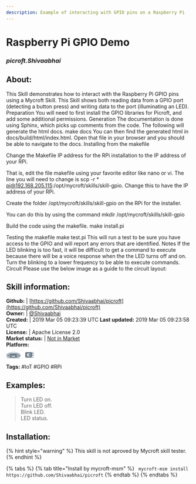 ```yaml
---
description: Example of interacting with GPIO pins on a Raspberry Pi
---
```


# Raspberry Pi GPIO Demo  
### _picroft.Shivaabhai_  
## About:  
This Skill demonstrates how to interact with the Raspberry Pi GPIO pins using a Mycroft Skill. This Skill shows both reading data from a GPIO port (detecting a button press) and writing data to the port (illuminating an LED).
Preparation
You will need to first install the GPIO libraries for Picroft, and add some additional permissions.
Generation
The documentation is done using Sphinx, which picks up comments from the code.  The following will generate the html docs.
make docs
You can then find the generated html in docs/build/html/index.html.  Open that file in your browser and you should be able to navigate to the docs.
Installing from the makefile

Change the Makefile IP address for the RPi installation to the IP address of your RPi.

That is, edit the file makefile using your favorite editor like nano or vi.
The line you will need to change is scp -r * pi@192.168.205.115:/opt/mycroft/skills/skill-gpio.
Change this to have the IP address of your RPi.

Create the folder /opt/mycroft/skills/skill-gpio on the RPi for the installer.

You can do this by using the command mkdir /opt/mycroft/skills/skill-gpio

Build the code using the makefile.  make install.pi

Testing the makefile
make test.pi
This will run a test to be sure you have access to the GPIO and will report any errors that are identified.
Notes
If the LED blinking is too fast, it will be difficult to get a command to execute because there will be a voice response when the the LED turns off and on. Turn the blinking to a lower frequency to be able to execute commands.
Circuit
Please use the below image as a guide to the circuit layout:


## Skill information:  
**Github:** | [https://github.com/Shivaabhai/picroft](https://github.com/Shivaabhai/picroft)  
**Owner:** | [@Shivaabhai](https://github.com/Shivaabhai)  
**Created:** | 2019 Mar 05 09:23:39 UTC  **Last updated:** 2019 Mar 05 09:23:58 UTC  
**License:** | Apache License 2.0  
**Market status:** | [Not in Market](https://market.mycroft.ai/skill/)  
**Platform:**  
 ![Mark I](../.gitbook/assets/mark-1-icon.png)  ![Picroft](../.gitbook/assets/picroft-icon.png)   
**Tags:** \#IoT \#GPIO \#RPi   
## Examples:  
> Turn LED on.  
> Turn LED off.  
> Blink LED.  
> LED status.  
  
## Installation:  
{% hint style="warning" %}
This skill is not aproved by Mycroft skill tester.
{% endhint %}
    
{% tabs %}
{% tab title="Install by mycroft-msm" %}
``` mycroft-msm install https://github.com/Shivaabhai/picroft```
{% endtab %}
  {% endtabs %}
  